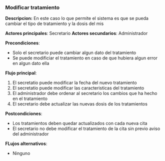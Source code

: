 ### Modificar tratamiento
**Descripcion:** En este caso lo que permite el sistema es que se pueda cambiar el tipo de tratamiento y la dosis del mis

**Actores principales**: Secretario
**Actores secundarios**: Administrador

**Precondiciones**: 

* Solo el secretario puede cambiar algun dato del tratamiento
* Se puede modificiar el tratamiento en caso de que hubiera algun error en algun dato ella

**Flujo principal**:
1. El secretatio puede modificar la fecha del nuevo tratamiento
1. El secretatio puede modificar las caracteristicas del tratamiento
1. El administrador debe ordenar al secretario los cambios que ha hecho en el tratamiento
1. El secretario debe actualizar las nuevas dosis de los tratamientos


**Postcondiciones**: 

* Los tratamientos deben quedar actualizados con cada nueva cita
* El secretario no debe modificar el tratamiento de la cita sin previo aviso del administrador

**FLujos alternativos**:

* Ninguno
